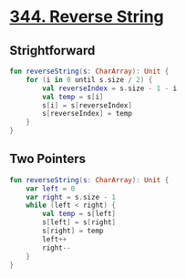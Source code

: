 # [344. Reverse String](https://leetcode.com/problems/reverse-string/)

## Strightforward
```kotlin
fun reverseString(s: CharArray): Unit {
    for (i in 0 until s.size / 2) {
        val reverseIndex = s.size - 1 - i
        val temp = s[i]
        s[i] = s[reverseIndex]
        s[reverseIndex] = temp
    }
}
```

## Two Pointers
```kotlin
fun reverseString(s: CharArray): Unit {
    var left = 0
    var right = s.size - 1
    while (left < right) {
        val temp = s[left]
        s[left] = s[right]
        s[right] = temp
        left++
        right--
    }
}
```
